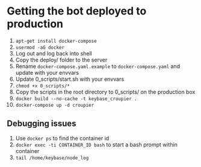 # Getting the bot deployed to production

1. `apt-get install docker-compose`
2. `usermod -aG docker`
3. Log out and log back into shell
4. Copy the deploy/ folder to the server
5. Rename `docker-compose.yaml.example` to `docker-compose.yaml` and update with your envvars
6. Update 0_scripts/start.sh with your envvars
7. `chmod +x 0_scripts/*`
8. Copy the scripts in the root directory to 0_scripts/ on the production box
9. `docker build --no-cache -t keybase_croupier .`
10. `docker-compose up -d croupier`


## Debugging issues

1. Use `docker ps` to find the container id
2. `docker exec -ti CONTAINER_ID bash` to start a bash prompt within container
3. `tail /home/keybase/node_log`
